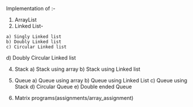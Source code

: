 Implementation of :-
  1. ArrayList
  2. Linked List-
     
    a) Singly Linked list
    b) Doubly Linked list
    c) Circular Linked list
   d) Doubly Circular Linked list
   
  4. Stack
    a) Stack using array
    b) Stack using Linked list

  6. Queue 
    a) Queue using array
    b) Queue using Linked List
    c) Queue using Stack
    d) Circular Queue
    e) Double ended Queue

  8. Matrix programs(assignments/array_assignment)
  
